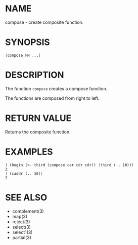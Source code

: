 # NAME
compose - create composite function.

# SYNOPSIS

    (compose FN ...)

# DESCRIPTION
The function `compose` creates a compose function.

The functions are composed from right to left.

# RETURN VALUE
Returns the composite function.

# EXAMPLES

    ) (begin (<- third (compose car cdr cdr)) (third (.. 10)))
    2
    ) (caddr (.. 10))
    2

# SEE ALSO
- complement(3)
- map(3)
- reject(3)
- select(3)
- select1(3)
- partial(3)
